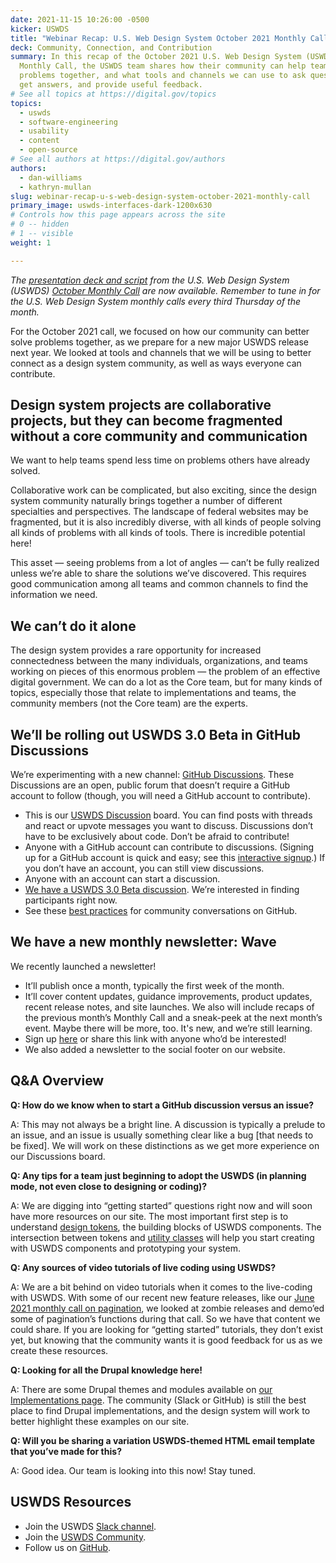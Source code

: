 ```yaml
---
date: 2021-11-15 10:26:00 -0500
kicker: USWDS
title: "Webinar Recap: U.S. Web Design System October 2021 Monthly Call"
deck: Community, Connection, and Contribution
summary: In this recap of the October 2021 U.S. Web Design System (USWDS)
  Monthly Call, the USWDS team shares how their community can help teams solve
  problems together, and what tools and channels we can use to ask questions,
  get answers, and provide useful feedback.
# See all topics at https://digital.gov/topics
topics:
  - uswds
  - software-engineering
  - usability
  - content
  - open-source
# See all authors at https://digital.gov/authors
authors:
  - dan-williams
  - kathryn-mullan
slug: webinar-recap-u-s-web-design-system-october-2021-monthly-call
primary_image: uswds-interfaces-dark-1200x630
# Controls how this page appears across the site
# 0 -- hidden
# 1 -- visible
weight: 1

---
```


*The [presentation deck and script](https://digital.gov/event/2021/10/21/uswds-monthly-call-october-2021/) from the U.S. Web Design System (USWDS) [October Monthly Call](https://digital.gov/event/2021/10/21/uswds-monthly-call-october-2021/) are now available. Remember to tune in for the U.S. Web Design System monthly calls every third Thursday of the month.*

For the October 2021 call, we focused on how our community can better solve problems together, as we prepare for a new major USWDS release next year. We looked at tools and channels that we will be using to better connect as a design system community, as well as ways everyone can contribute.

## Design system projects are collaborative projects, but they can become fragmented without a core community and communication

We want to help teams spend less time on problems others have already solved. 

Collaborative work can be complicated, but also exciting, since the design system community naturally brings together a number of different specialties and perspectives. The landscape of federal websites may be fragmented, but it is also incredibly diverse, with all kinds of people solving all kinds of problems with all kinds of tools. There is incredible potential here!

This asset — seeing problems from a lot of angles — can’t be fully realized unless we’re able to share the solutions we’ve discovered. This requires good communication among all teams and common channels to find the information we need.

## We can’t do it alone

The design system provides a rare opportunity for increased connectedness between the many individuals, organizations, and teams working on pieces of this enormous problem — the problem of an effective digital government. We can do a lot as the Core team, but for many kinds of topics, especially those that relate to implementations and teams, the community members (not the Core team) are the experts.

## We’ll be rolling out USWDS 3.0 Beta in GitHub Discussions

We’re experimenting with a new channel: [GitHub Discussions](https://github.com/uswds/uswds/discussions). These Discussions are an open, public forum that doesn’t require a GitHub account to follow (though, you will need a GitHub account to contribute).

* This is our [USWDS Discussion](https://github.com/uswds/uswds/discussions?utm_source=slack-uswds&utm_medium=social&utm_campaign=octmc) board. You can find posts with threads and react or upvote messages you want to discuss. Discussions don’t have to be exclusively about code. Don’t be afraid to contribute!
* Anyone with a GitHub account can contribute to discussions. (Signing up for a GitHub account is quick and easy; see this [interactive signup](https://github.com/signup?utm_source=slack-uswds&utm_medium=social&utm_campaign=octmc).) If you don’t have an account, you can still view discussions.
* Anyone with an account can start a discussion.
* [We have a USWDS 3.0 Beta discussion](https://github.com/uswds/uswds/discussions/4365). We’re interested in finding participants right now. 
* See these [best practices](https://docs.github.com/en/discussions/guides/best-practices-for-community-conversations-on-github?utm_source=slack-uswds&utm_medium=social&utm_campaign=octmc) for community conversations on GitHub.

## We have a new monthly newsletter: Wave

We recently launched a newsletter!

* It’ll publish once a month, typically the first week of the month.
* It’ll cover content updates, guidance improvements, product updates, recent release notes, and site launches. We also will include recaps of the previous month’s Monthly Call and a sneak-peek at the next month’s event. Maybe there will be more, too. It's new, and we’re still learning.
* Sign up [here](https://public.govdelivery.com/accounts/USGSATTS/subscriber/new?topic_id=USGSATTS_107) or share this link with anyone who’d be interested!
* We also added a newsletter to the social footer on our website.

## Q&A Overview

**Q: How do we know when to start a GitHub discussion versus an issue?**

A: This may not always be a bright line. A discussion is typically a prelude to an issue, and an issue is usually something clear like a bug \[that needs to be fixed]. We will work on these distinctions as we get more experience on our Discussions board.

**Q: Any tips for a team just beginning to adopt the USWDS (in planning mode, not even close to designing or coding)?**

A: We are digging into “getting started” questions right now and will soon have more resources on our site. The most important first step is to understand [design tokens](https://designsystem.digital.gov/design-tokens/), the building blocks of USWDS components. The intersection between tokens and [utility classes](https://designsystem.digital.gov/utilities/) will help you start creating with USWDS components and prototyping your system. 

**Q: Any sources of video tutorials of live coding using USWDS?**

A: We are a bit behind on video tutorials when it comes to the live-coding with USWDS. With some of our recent new feature releases, like our [June 2021 monthly call on pagination](https://digital.gov/event/2021/06/17/uswds-monthly-call-june-2021/), we looked at zombie releases and demo’ed some of pagination’s functions during that call. So we have that content we could share. If you are looking for “getting started” tutorials, they don’t exist yet, but knowing that the community wants it is good feedback for us as we create these resources.

**Q: Looking for all the Drupal knowledge here!**

A: There are some Drupal themes and modules available on [our Implementations page](https://designsystem.digital.gov/documentation/implementations/). The community (Slack or GitHub) is still the best place to find Drupal implementations, and the design system will work to better highlight these examples on our site.

**Q: Will you be sharing a variation USWDS-themed HTML email template that you’ve made for this?**

A: Good idea. Our team is looking into this now! Stay tuned.

## **USWDS Resources**

* Join the USWDS [Slack channel](https://designsystem.digital.gov/about/community/). 
* Join the [USWDS Community](https://designsystem.digital.gov/about/community/).
* Follow us on [GitHub](https://github.com/uswds).
